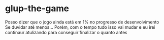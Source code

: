 # glup-the-game

Posso dizer que o jogo ainda está em 1% no progresso de desenvolvimento<br>
Se duvidar até menos... Porém, com o tempo tudo isso vai mudar e eu irei continaur atulizando para conseguir finalizar o quanto antes

